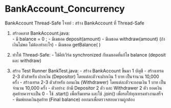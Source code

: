 # BankAccount_Concurrency
BankAccount Thread-Safe
โจทย์ : สร้าง BankAccount ที่ Thread-Safe

1. สร้างคลาส BankAccount.java:       
        - มี balance = 0 ;
        - มีเมธอด deposit(amount)
        - มีเมธอด withdraw(amount) (ถ้าเงินไม่พอ ไม่ต้องทำอะไร)
        - มีเมธอด getBalance( )

2. ทำให้ Thread-Safe:
        - ใช้คีย์เวิร์ด synchronized กับเมธอดที่แก้ไข balance (deposit และ withdraw)

3. สร้าง Test Runner BankTest.java:
        - สร้าง BankAccount ขึ้นมา 1 บัญชี
        - สร้างเทรด 2-3 ตัวสำหรับ ฝากเงิน (Depositor) โดยแต่ละตัวจะฝากเงิน 1 บาท เป็นจำนวน 10,000 ครั้ง
        - สร้างเทรด 2-3 ตัวสำหรับ ถอนเงิน (Withdrawer) โดยแต่ละตัวจะถอนเงิน 1 บาท เป็นจำนวน 10,000 ครั้ง
        - ตัวอย่าง: ถ้ามี Depositor 2 ตัว และ Withdrawer 2 ตัว ยอดเงินสุดท้ายควรจะเป็น 0
        - ใช้ .start() เพื่อเริ่มเทรด และใช้ .join() เพื่อรอให้ทุกเทรดทำงานเสร็จ
        - พิมพ์ยอดเงินสุดท้าย (Final balance) ออกมาเพื่อตรวจสอบความถูกต้อง